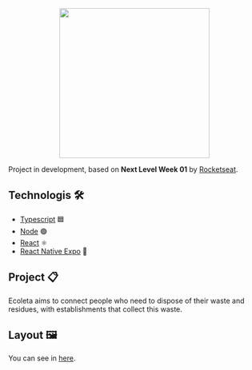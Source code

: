 <div align="center">
    <img src="https://res.cloudinary.com/stefanosaffran/image/upload/v1591433716/Omnistack/tkp3avuykaqfpvydmt0i.svg" width="300px"/>
</div>

Project in development, based on **Next Level Week 01** by [Rocketseat](https://rocketseat.com.br/).


## Technologis 🛠️

- [Typescript](https://www.typescriptlang.org/) 🟦 
- [Node](https://nodejs.org/en/) 🟢
- [React](https://reactjs.org/) ⚛
- [React Native Expo](https://expo.io/) 📧

## Project 📋

Ecoleta aims to connect people who need to dispose of their waste and residues, with establishments that collect this waste.

## Layout 🖼️

You can see in [here](https://www.figma.com/file/nrS6VC0NoFNVrT49vK55gq/Ecoleta-Booster).
